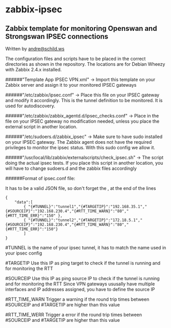 # zabbix-ipsec

## Zabbix template for monitoring Openswan and Strongswan IPSEC connections

Written by andre@schild.ws

The configuration files and scripts have to be placed in the correct
directories as shown in the repository.
The locations are for Debian Wheezy with Zabbix 2.4.x installed.

######"Template App IPSEC VPN.xml"
    -> Import this template on your Zabbix server and assign it to your
       monitored IPSEC gateways

######"/etc/zabbix/ipsec.conf"
    -> Place this file on your IPSEC gateway and modify it accordingly.
       This is the tunnel definition to be monitored.
       It is used for autodiscovery.

######"/etc/zabbix/zabbix_agentd.d/ipsec_checks.conf"
    -> Place in the file on your IPSEC gateway no modification needed, 
       unless you place the external script in another location.

######"/etc/sudoers.d/zabbix_ipsec"
    -> Make sure to have sudo installed on your IPSEC gateway.
       The Zabbix agent does not have the required privileges to monitor
       the ipsec status. With this sudo config we allow it.

######"/usr/local/lib/zabbix/externalscripts/check_ipsec.sh"
    -> The script doing the actual ipsec tests.
       If you place this script in another location, you will have to
       change sudoers.d and the zabbix files accordingly

######Format of ipsec.conf file:

It has to be a valid JSON file, so don't forget the , at the end of the lines

```
{
    "data":[
        { "{#TUNNEL}":"tunnel1","{#TARGETIP}":"192.168.35.1","{#SOURCEIP}":"192.168.230.4","{#RTT_TIME_WARN}":"80","{#RTT_TIME_ERR}":"150" },
        { "{#TUNNEL}":"tunnel2","{#TARGETIP}":"172.18.5.1","{#SOURCEIP}":"192.168.230.4","{#RTT_TIME_WARN}":"80","{#RTT_TIME_ERR}":"150"}
        ]
}
```

   #TUNNEL        is the name of your ipsec tunnel,
                  it has to match the name used in your ipsec config

   #TARGETIP      Use this IP as ping target to check if the tunnel is running
                  and for monitoring the RTT

   #SOURCEIP      Use this IP as ping source IP to check if the tunnel is running
                  and for monitoring the RTT
                  Since VPN gateways ususally have multiple interfaces and
                  IP addresses assigned, you have to define the source IP

   #RTT_TIME_WARN Trigger a warning if the round trip times between 
                  #SOURCEIP and #TARGETIP are higher than this value

   #RTT_TIME_WERR Trigger a error if the round trip times between 
                  #SOURCEIP and #TARGETIP are higher than this value

